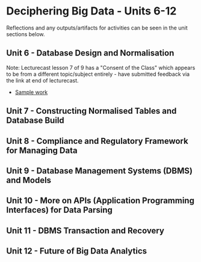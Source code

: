 # Deciphering Big Data - Units 6-12

Reflections and any outputs/artifacts for activities can be seen in the unit sections below.

## Unit 6 - Database Design and Normalisation

Note: Lecturecast lesson 7 of 9 has a "Consent of the Class" which appears to be from a different topic/subject entirely - have submitted feedback via the link at end of lecturecast.
- [Sample work](/pdf/abc.pdf)

## Unit 7 - Constructing Normalised Tables and Database Build


## Unit 8 - Compliance and Regulatory Framework for Managing Data


## Unit 9 - Database Management Systems (DBMS) and Models


## Unit 10 - More on APIs (Application Programming Interfaces) for Data Parsing


## Unit 11 - DBMS Transaction and Recovery


## Unit 12 - Future of Big Data Analytics


